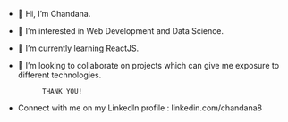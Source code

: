 - 👋 Hi, I’m Chandana.
- 👀 I’m interested in Web Development and Data Science.
- 🌱 I’m currently learning ReactJS.
- 💞️ I’m looking to collaborate on projects which can give me exposure to different technologies.

            THANK YOU!
* Connect with me on my LinkedIn profile : linkedin.com/chandana8
<!---
Sreechandana8/Sreechandana8 is a ✨ special ✨ repository because its `README.md` (this file) appears on your GitHub profile.
You can click the Preview link to take a look at your changes.
--->
